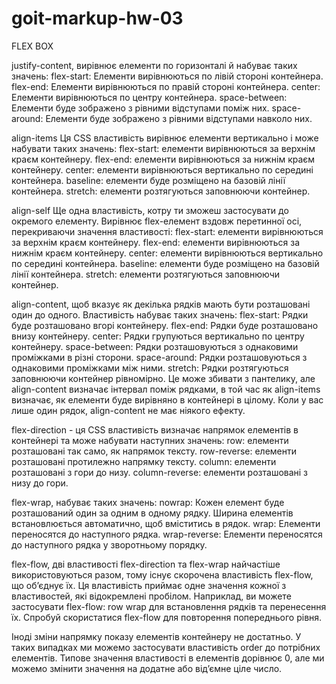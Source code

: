 # goit-markup-hw-03
FLEX BOX


justify-content, вирівнює елементи по горизонталі й набуває таких значень:
flex-start: Елементи вирівнюються по лівій стороні контейнера.
flex-end: Елементи вирівнюються по правій стороні контейнера.
center: Елементи вирівнюються по центру контейнера.
space-between: Елементи буде зображено з рівними відступами поміж них.
space-around: Елементи буде зображено з рівними відступами навколо них.


align-items Ця CSS властивість вирівнює елементи вертикально і може набувати таких значень:
flex-start: елементи вирівнюються за верхнім краєм контейнеру.
flex-end: елементи вирівнюються за нижнім краєм контейнеру.
center: елементи вирівнюються вертикально по середині контейнера.
baseline: елементи буде розміщено на базовій лінії контейнера.
stretch: елементи розтягуються заповнюючи контейнер.


align-self Ще одна властивість, котру ти зможеш застосувати до окремого елементу. Вирівнює flex-елемент вздовж перетинної осі, перекриваючи значення властивості:
flex-start: елементи вирівнюються за верхнім краєм контейнеру.
flex-end: елементи вирівнюються за нижнім краєм контейнеру.
center: елементи вирівнюються вертикально по середині контейнера.
baseline: елементи буде розміщено на базовій лінії контейнера.
stretch: елементи розтягуються заповнюючи контейнер.


align-content, щоб вказує як декілька рядків мають бути розташовані один до одного. Властивість набуває таких значень:
flex-start: Рядки буде розташовано вгорі контейнеру.
flex-end: Рядки буде розташовано внизу контейнеру.
center: Рядки групуються вертикально по центру контейнеру.
space-between: Рядки розташовуються з однаковими проміжками в різні сторони.
space-around: Рядки розташовуються з однаковими проміжками між ними.
stretch: Рядки розтягуються заповнюючи контейнер рівномірно.
Це може збивати з пантелику, але align-content визначає інтервал поміж рядками, в той час як align-items визначає, як елементи буде вирівняно в контейнері в цілому. Коли у вас лише один рядок, align-content не має ніякого ефекту.


flex-direction - ця CSS властивість визначає напрямок елементів в контейнері та може набувати наступних значень:
row: елементи розташовані так само, як напрямок тексту.
row-reverse: елементи розташовані протилежно напрямку тексту.
column: елементи розташовані з гори до низу.
column-reverse: елементи розташовані з низу до гори.


flex-wrap, набуває таких значень:
nowrap: Кожен елемент буде розташований один за одним в одному рядку. Ширина елементів встановлюється автоматично, щоб вміститись в рядок.
wrap: Елементи переносятся до наступного рядка.
wrap-reverse: Елементи переносятся до наступного рядка у зворотньому порядку.


flex-flow, дві властивості flex-direction та flex-wrap найчастіше використовуються разом, тому існує скорочена властивість flex-flow, що обʼєднує їх. Ця властивість приймає одне значення кожної з властивостей, які відокремлені пробілом.
Наприклад, ви можете застосувати flex-flow: row wrap для встановлення рядків та перенесення їх.
Спробуй скористатися flex-flow для повторення попереднього рівня.


Іноді зміни напрямку показу елементів контейнеру не достатньо. У таких випадках ми можемо застосувати властивість order до потрібних елементів. Типове значення властивості в елементів дорівнює 0, але ми можемо змінити значення на додатне або відʼємне ціле число.


